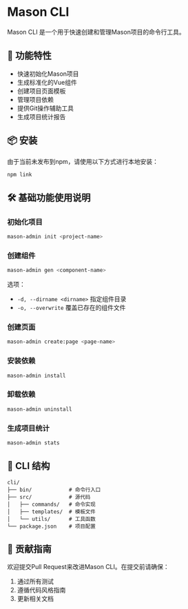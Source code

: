 # Mason CLI

Mason CLI 是一个用于快速创建和管理Mason项目的命令行工具。

## 🚀 功能特性

- 快速初始化Mason项目
- 生成标准化的Vue组件
- 创建项目页面模板
- 管理项目依赖
- 提供Git操作辅助工具
- 生成项目统计报告

## 📦 安装

由于当前未发布到npm，请使用以下方式进行本地安装：

```bash
npm link
```

## 🛠 基础功能使用说明

### 初始化项目

```bash
mason-admin init <project-name>
```

### 创建组件

```bash
mason-admin gen <component-name>
```

选项：

- `-d, --dirname <dirname>` 指定组件目录
- `-o, --overwrite` 覆盖已存在的组件文件

### 创建页面

```bash
mason-admin create:page <page-name>
```

### 安装依赖

```bash
mason-admin install
```

### 卸载依赖
```bash
mason-admin uninstall
```

### 生成项目统计

```bash
mason-admin stats
```

## 📂 CLI 结构

```
cli/
├── bin/            # 命令行入口
├── src/            # 源代码
│   ├── commands/   # 命令实现
│   ├── templates/  # 模板文件
│   └── utils/      # 工具函数
└── package.json    # 项目配置
```

## 🤝 贡献指南

欢迎提交Pull Request来改进Mason CLI。在提交前请确保：

1. 通过所有测试
2. 遵循代码风格指南
3. 更新相关文档
        